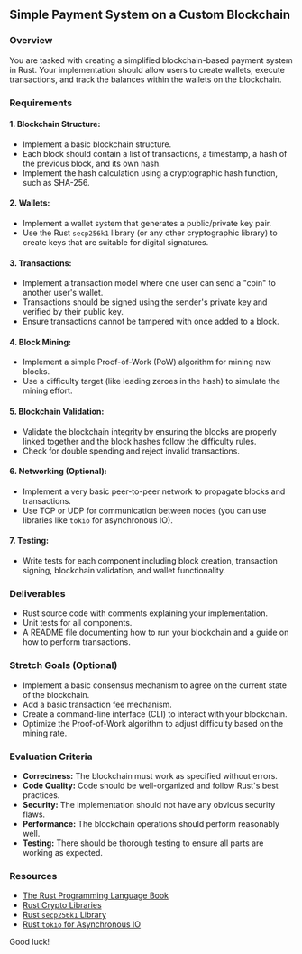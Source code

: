 ## Simple Payment System on a Custom Blockchain

### Overview
You are tasked with creating a simplified blockchain-based payment system in Rust. Your implementation should allow users to create wallets, execute transactions, and track the balances within the wallets on the blockchain.

### Requirements

#### 1. Blockchain Structure:
- Implement a basic blockchain structure.
- Each block should contain a list of transactions, a timestamp, a hash of the previous block, and its own hash.
- Implement the hash calculation using a cryptographic hash function, such as SHA-256.

#### 2. Wallets:
- Implement a wallet system that generates a public/private key pair.
- Use the Rust `secp256k1` library (or any other cryptographic library) to create keys that are suitable for digital signatures.

#### 3. Transactions:
- Implement a transaction model where one user can send a "coin" to another user's wallet.
- Transactions should be signed using the sender's private key and verified by their public key.
- Ensure transactions cannot be tampered with once added to a block.

#### 4. Block Mining:
- Implement a simple Proof-of-Work (PoW) algorithm for mining new blocks.
- Use a difficulty target (like leading zeroes in the hash) to simulate the mining effort.

#### 5. Blockchain Validation:
- Validate the blockchain integrity by ensuring the blocks are properly linked together and the block hashes follow the difficulty rules.
- Check for double spending and reject invalid transactions.

#### 6. Networking (Optional):
- Implement a very basic peer-to-peer network to propagate blocks and transactions.
- Use TCP or UDP for communication between nodes (you can use libraries like `tokio` for asynchronous IO).

#### 7. Testing:
- Write tests for each component including block creation, transaction signing, blockchain validation, and wallet functionality.

### Deliverables
- Rust source code with comments explaining your implementation.
- Unit tests for all components.
- A README file documenting how to run your blockchain and a guide on how to perform transactions.

### Stretch Goals (Optional)
- Implement a basic consensus mechanism to agree on the current state of the blockchain.
- Add a basic transaction fee mechanism.
- Create a command-line interface (CLI) to interact with your blockchain.
- Optimize the Proof-of-Work algorithm to adjust difficulty based on the mining rate.

### Evaluation Criteria
- **Correctness:** The blockchain must work as specified without errors.
- **Code Quality:** Code should be well-organized and follow Rust's best practices.
- **Security:** The implementation should not have any obvious security flaws.
- **Performance:** The blockchain operations should perform reasonably well.
- **Testing:** There should be thorough testing to ensure all parts are working as expected.

### Resources
- [The Rust Programming Language Book](https://doc.rust-lang.org/book/)
- [Rust Crypto Libraries](https://crates.io/categories/cryptography)
- [Rust `secp256k1` Library](https://crates.io/crates/libsecp256k1)
- [Rust `tokio` for Asynchronous IO](https://tokio.rs/)

Good luck!

